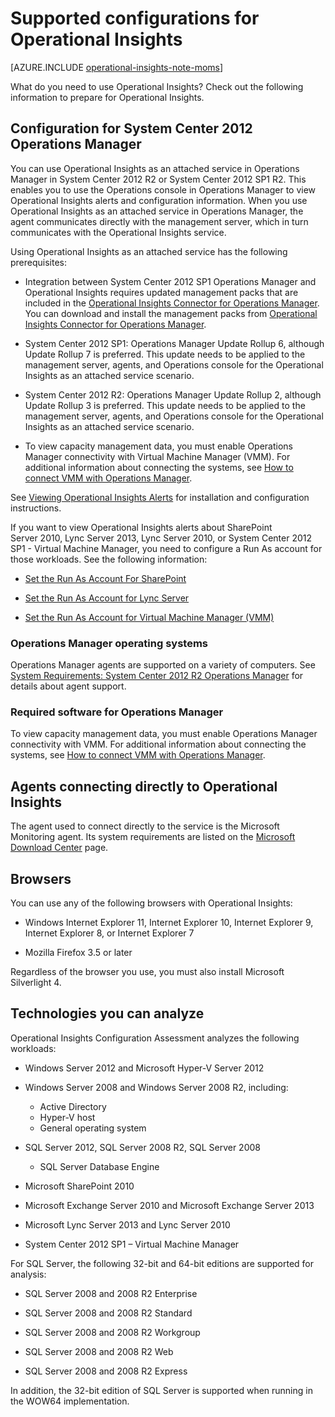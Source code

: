 <properties 
   pageTitle="Supported configurations for Operational Insights"
   description="Learn about the configurations needed for Operational Insights"
   services="operational-insights"
   documentationCenter=""
   authors="bandersmsft"
   manager="jwhit"
   editor="tysonn" />
<tags 
   ms.service="operational-insights"
   ms.devlang="na"
   ms.topic="article"
   ms.tgt_pltfrm="na"
   ms.workload="na"
   ms.date="04/30/2015"
   ms.author="banders" />

# Supported configurations for Operational Insights

[AZURE.INCLUDE [operational-insights-note-moms](../includes/operational-insights-note-moms.md)]

What do you need to use Operational Insights? Check out the following information to prepare for Operational Insights.


## Configuration for System Center 2012 Operations Manager

You can use Operational Insights as an attached service in Operations Manager in System Center 2012 R2 or System Center 2012 SP1 R2. This enables you to use the Operations console in Operations Manager to view Operational Insights alerts and configuration information. When you use Operational Insights as an attached service in Operations Manager, the agent communicates directly with the management server, which in turn communicates with the Operational Insights service.

Using Operational Insights as an attached service has the following prerequisites:


- Integration between System Center 2012 SP1 Operations Manager and Operational Insights requires updated management packs that are included in the [Operational Insights Connector for Operations Manager](https://www.microsoft.com/en-us/download/details.aspx?id=38199). You can download and install the management packs from [Operational Insights Connector for Operations Manager](https://www.microsoft.com/en-us/download/details.aspx?id=38199).

- System Center 2012 SP1: Operations Manager Update Rollup 6, although Update Rollup 7 is preferred. This update needs to be applied to the management server, agents, and Operations console for the Operational Insights as an attached service scenario.

- System Center 2012 R2: Operations Manager Update Rollup 2, although Update Rollup 3 is preferred. This update needs to be applied to the management server, agents, and Operations console for the Operational Insights as an attached service scenario.

- To view capacity management data, you must enable Operations Manager connectivity with Virtual Machine Manager (VMM). For additional information about connecting the systems, see [How to connect VMM with Operations Manager](https://technet.microsoft.com/en-us/library/hh882396.aspx).

See [Viewing Operational Insights Alerts](http://go.microsoft.com/fwlink/?LinkID=293793) for installation and configuration instructions.

If you want to view Operational Insights alerts about SharePoint Server 2010, Lync Server 2013, Lync Server 2010, or System Center 2012 SP1 - Virtual Machine Manager, you need to configure a Run As account for those workloads. See the following information:


- [Set the Run As Account For SharePoint](operational-insights-run-as.md)

- [Set the Run As Account for Lync Server](operational-insights-run-as.md)

- [Set the Run As Account for Virtual Machine Manager (VMM)](operational-insights-run-as.md)

### Operations Manager operating systems

Operations Manager agents are supported on a variety of computers. See [System Requirements: System Center 2012 R2 Operations Manager](https://technet.microsoft.com/library/dn249696.aspx) for details about agent support.

### Required software for Operations Manager

To view capacity management data, you must enable Operations Manager connectivity with VMM. For additional information about connecting the systems, see [How to connect VMM with Operations Manager](https://technet.microsoft.com/en-us/library/hh882396.aspx).

## Agents connecting directly to Operational Insights

The agent used to connect directly to the service is the Microsoft Monitoring agent. Its system requirements are listed on the [Microsoft Download Center](https://www.microsoft.com/en-us/download/details.aspx?id=40316&e6b34bbe-475b-1abd-2c51-b5034bcdd6d2=True) page.

## Browsers

You can use any of the following browsers with Operational Insights:

- Windows Internet Explorer 11, Internet Explorer 10, Internet Explorer 9, Internet Explorer 8, or Internet Explorer 7

- Mozilla Firefox 3.5 or later

Regardless of the browser you use, you must also install Microsoft Silverlight 4.

## Technologies you can analyze

Operational Insights Configuration Assessment analyzes the following workloads:

- Windows Server 2012 and Microsoft Hyper-V Server 2012

- Windows Server 2008 and Windows Server 2008 R2, including:
    - Active Directory
	- Hyper-V host
	- General operating system

- SQL Server 2012, SQL Server 2008 R2, SQL Server 2008
    - SQL Server Database Engine

- Microsoft SharePoint 2010

- Microsoft Exchange Server 2010 and Microsoft Exchange Server 2013

- Microsoft Lync Server 2013 and Lync Server 2010

- System Center 2012 SP1 – Virtual Machine Manager

For SQL Server, the following 32-bit and 64-bit editions are supported for analysis:

- SQL Server 2008 and 2008 R2 Enterprise

- SQL Server 2008 and 2008 R2 Standard

- SQL Server 2008 and 2008 R2 Workgroup

- SQL Server 2008 and 2008 R2 Web

- SQL Server 2008 and 2008 R2 Express

In addition, the 32-bit edition of SQL Server is supported when running in the WOW64 implementation.


